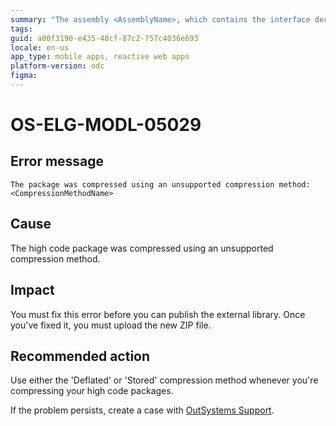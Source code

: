 ```yaml
---
summary: "The assembly <AssemblyName>, which contains the interface decorated with the OSInterface attribute, is not located in the root directory of the zip file."
tags:
guid: a00f3190-e435-48cf-87c2-757c4036e693
locale: en-us
app_type: mobile apps, reactive web apps
platform-version: odc
figma: 
---
```


# OS-ELG-MODL-05029

## Error message

`The package was compressed using an unsupported compression method: <CompressionMethodName>`

## Cause

The high code package was compressed using an unsupported compression method.

## Impact

You must fix this error before you can publish the external library. Once you've fixed it, you must upload the new ZIP file.

## Recommended action

Use either the 'Deflated' or 'Stored' compression method whenever you're compressing your high code packages.

If the problem persists, create a case with [OutSystems Support](https://www.outsystems.com/support/portal/open-support-case?ErrorCode=OS-ELG-MODL-05027).
